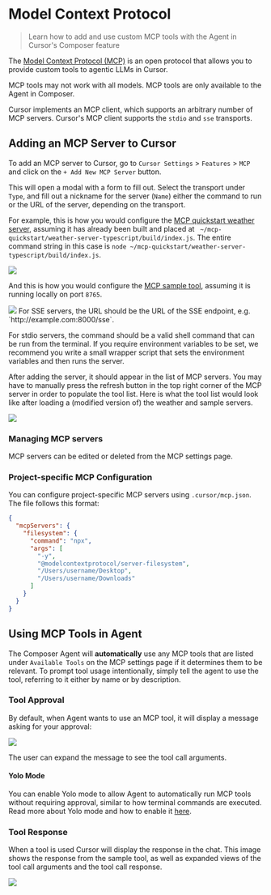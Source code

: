 # Model Context Protocol

> Learn how to add and use custom MCP tools with the Agent in Cursor's Composer feature

The [Model Context Protocol (MCP)](https://modelcontextprotocol.io/introduction) is an open protocol that allows you to provide custom tools to agentic LLMs in Cursor.

<Warning>
  MCP tools may not work with all models. MCP tools are only available to the
  Agent in Composer.
</Warning>

Cursor implements an MCP client, which supports an arbitrary number of MCP servers.
Cursor's MCP client supports the `stdio` and `sse` transports.

## Adding an MCP Server to Cursor

To add an MCP server to Cursor, go to `Cursor Settings` > `Features` > `MCP` and click on the `+ Add New MCP Server` button.

This will open a modal with a form to fill out. Select the transport under `Type`, and fill out a nickname for the server (`Name`) either the command to run or the URL of the server, depending on the transport.

For example, this is how you would configure the [MCP quickstart weather server](https://github.com/modelcontextprotocol/quickstart-resources/tree/main/weather-server-typescript), assuming it has already been built and placed at ` ~/mcp-quickstart/weather-server-typescript/build/index.js`. The entire command string in this case is `node ~/mcp-quickstart/weather-server-typescript/build/index.js`.

<Frame>
  <img src="https://mintlify.s3.us-west-1.amazonaws.com/cursor/images/advanced/mcp-add-stdio.png" />
</Frame>

And this is how you would configure the [MCP sample tool](https://github.com/modelcontextprotocol/python-sdk/tree/main/examples/servers/simple-tool), assuming it is running locally on port `8765`.

<Frame>
  <img src="https://mintlify.s3.us-west-1.amazonaws.com/cursor/images/advanced/mcp-add-sse.png" />
</Frame>

<Warning>
  For SSE servers, the URL should be the URL of the SSE endpoint, e.g. `http://example.com:8000/sse`.

  For stdio servers, the command should be a valid shell command that can be run from the terminal.
  If you require environment variables to be set, we recommend you write a small wrapper script that sets the environment variables and then runs the server.
</Warning>

After adding the server, it should appear in the list of MCP servers. You may have to manually press the refresh button in the top right corner of the MCP server in order to populate the tool list. Here is what the tool list would look like after loading a (modified version of) the weather and sample servers.

<Frame>
  <img src="https://mintlify.s3.us-west-1.amazonaws.com/cursor/images/advanced/mcp-connected.png" />
</Frame>

### Managing MCP servers

MCP servers can be edited or deleted from the MCP settings page.

### Project-specific MCP Configuration

You can configure project-specific MCP servers using `.cursor/mcp.json`. The file follows this format:

```json
{
  "mcpServers": {
    "filesystem": {
      "command": "npx",
      "args": [
        "-y",
        "@modelcontextprotocol/server-filesystem",
        "/Users/username/Desktop",
        "/Users/username/Downloads"
      ]
    }
  }
}
```

## Using MCP Tools in Agent

The Composer Agent will **automatically** use any MCP tools that are listed under `Available Tools` on the MCP settings page if it determines them to be relevant.
To prompt tool usage intentionally, simply tell the agent to use the tool, referring to it either by name or by description.

### Tool Approval

By default, when Agent wants to use an MCP tool, it will display a message asking for your approval:

<Frame>
  <img src="https://mintlify.s3.us-west-1.amazonaws.com/cursor/images/advanced/mcp-mars-request.png" />
</Frame>

The user can expand the message to see the tool call arguments.

#### Yolo Mode

You can enable Yolo mode to allow Agent to automatically run MCP tools without requiring approval, similar to how terminal commands are executed. Read more about Yolo mode and how to enable it [here](/agent#yolo-mode).

### Tool Response

When a tool is used Cursor will display the response in the chat.
This image shows the response from the sample tool, as well as expanded views of the tool call arguments and the tool call response.

<Frame>
  <img src="https://mintlify.s3.us-west-1.amazonaws.com/cursor/images/advanced/mcp-mars-response.png" />
</Frame>
